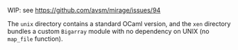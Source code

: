 WIP: see 
https://github.com/avsm/mirage/issues/94

The `unix` directory contains a standard OCaml version,
and the `xen` directory bundles a custom `Bigarray` module
with no dependency on UNIX (no `map_file` function).
